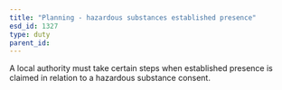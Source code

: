 ```yaml
---
title: "Planning - hazardous substances established presence"
esd_id: 1327
type: duty
parent_id:  
---
```


A local authority must take certain steps when established presence is claimed in relation to a hazardous substance consent.

